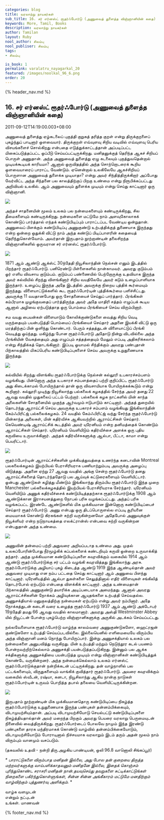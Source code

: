 ```yaml
---
categories: blog
title: வரலாற்று நாயகர்கள்
sub_title: 16. சர் எர்னஸ்ட் ரூதர்ஃபோர்டு (அணுவைத் துளைத்த விஞ்ஞானியின் கதை)
keywords: More, Tamil, Books
description: வரலாற்று நாயகர்கள்
author: Tamilan
layout: Ruby
nool_author: சிலம்பு
nool_publiser: சிலம்பு
tags:
- சிலம்பு

is_book: 1
permalink: varalatru_nayagarkal_20
featured: /images/noolkal_96_6.png
order: 20
---
```

{% header_nav.md %}

## 16. சர் எர்னஸ்ட் ரூதர்ஃபோர்டு (அணுவைத் துளைத்த விஞ்ஞானியின் கதை)

2011-09-12T14:19:00.003+08:00

அணுவைத் துளைத்து ஏழ்கடலைப் புகுத்தி குறுகத் தரித்த குறள் என்று திருக்குறளைப் புகழ்ந்துப் பாடினார் ஒளவையார். திருக்குறள் எவ்வுளவு சிறிய வடிவில் எவ்வுளவு பெரிய விசயங்களைச் சொல்கிறது என்பதை எடுத்துக்காட்டத்தான் அப்படிப்பட்ட மிகைப்படுத்தப்பட்ட ஒப்பீடு செய்யப்பட்டிருக்கிறது. மனிதனுக்குத் தெரிந்த ஆகச் சிறியப் பொருள் அணுதான். அந்த அணுவைத் துளைத்து ஏழு கடலையும் புகுத்துவதென்றால் முடியக்கூடியக் காரியமா? ஆனால் ஒருவிதத்தில் அந்த சொற்றொடரைக் கூறிய ஒளவையாரைப் பாராட்ட வேண்டும். ஏனென்றால் உலகிலேயே ஆகச்சிறியப் பொருளான அணுவைத் துளைக்க முடியாதா? என்று அவர் சிந்தித்திருக்கிறார் அப்போது வேர்விட்ட அந்த சிந்தனை பல காலத்திற்குப் பிறகு உண்மை என்று நிரூபிக்கப்பட்டது அறிவியல் உலகில். ஆம் அணுவையும் துளைக்க முடியும் என்று செய்து காட்டினார் ஒரு விஞ்ஞானி.

![](http://1.bp.blogspot.com/-uJEcBHXa_Lo/Tm2WxCvHAcI/AAAAAAAAA3Y/Ddo3ohRomec/s320/rutherford-s-atomic-model.jpeg)

அந்தச் சாதனையின் மூலம் உலகம் பல நன்மைகளையும் கண்டிருக்கிறது, சில தீமைகளையும் கண்டிருக்கிறது. நன்மைகளை மட்டுமே நாம் அளவுகோலாகக் கொண்டுப் பார்த்தால் எந்தக் கண்டுபிடிப்பும் பாராட்டப்பட வேண்டிய ஒன்றுதான். அணுவைப் பிளக்கும் கண்டுபிடிப்பு அணுகுண்டு உற்பத்திக்குத் துணையாக இருந்தது என்ற ஒன்றை ஒதுக்கி விட்டு நாம் அந்த கண்டுப் பிடிப்பாளரின் கதையைத் தெரிந்துகொள்வோம். அவர்தான் இருபதாம் நூற்றாண்டின் தலைசிறந்த விஞ்ஞானிகளில் ஒருவரான சர் எர்னஸ்ட் ரூதர்ஃபோர்டு.

![](http://3.bp.blogspot.com/-xu_LOlHzeV4/Tm2S5lPUMfI/AAAAAAAAA28/oWaClDiOzqE/s320/Sir+Ernest+Rutherford.jpg)

1871 ஆம் ஆண்டு ஆக்ஸ்ட் 30ந்தேதி நியூசிலாந்தின் நெல்சன் எனும் இடத்தில் பிறந்தார் ரூதர்ஃபோர்டு. பனிரெண்டு பிள்ளைகளில் நான்காமவர். அவரது குடும்பம் ஓர் எளிய விவசாய குடும்பம். குடும்பப் பண்ணையில் பெற்றோருக்கு உதவியாக இருந்த அவர் கல்வியில் சிறந்து விளங்கினார் சிறிய வயதிலேயே அவர் கடும் உழைப்பாளியாக இருந்தார். உழைப்பு இருந்த அதே இடத்தில் அவருக்கு நிறைய புத்திக் கூர்மையும் இருந்தது. விளையாட்டுக்களில் கூட ரூதர்ஃபோர்டின் புத்திக்கூர்மை பளிச்சிட்டது. அவருக்கு 11 வயதானபோது ஒரு சோதனையைச் செய்துப் பார்த்தார். பீரங்கிகள் கம்பீரமாக முழங்குவதைப் பார்த்திருந்த அவர் அதே மாதிரி சத்தம் எழுப்பக் கூடிய ஆனால் அழிவை ஏற்படுத்தாத ஒரு பொம்மை பீரங்கியைச் செய்ய விரும்பினார்.

சம வயது பையன்கள் விளையாடும் கோலிக்குண்டுகளை வைத்து சிறிய வெடி மருந்தையும் பயன்படுத்தி பொம்மைப் பீரங்கியைச் செய்தார் அதனை இயக்கி விட்டு ஒரு மரத்திற்குப் பின் ஒளிந்து கொண்டார். பெரும் சத்தத்துடன் விளையாட்டுப் பீரங்கி வெடித்து ஓய்ந்தது. மகிழ்ந்து போன ரூதர்ஃபோர்டு அதோடு நின்று விடவில்லை அந்த பீரங்கியின் வேகத்தையும் அது எழுப்பும் சத்தத்தையும் மேலும் எப்படி அதிகரிக்கலாம் என்று சிந்திக்கத் தொடங்கினார். இப்படி ஓயாமல் சிந்திக்கும் அவரது பண்புதான் பிற்காலத்தில் மிகப்பெரிய கண்டுபிடிப்புகளைச் செய்ய அவருக்கு உறுதுணையாக இருந்தது.

![](http://4.bp.blogspot.com/-hr8zMxIOyJU/Tm2Ui0IvjLI/AAAAAAAAA3Q/GzBk15Fz4CM/s320/ernest-rutherford-medium.jpg)

கல்வியில் சிறந்து விளங்கிய ரூதர்ஃபோர்டுக்கு நெல்சன் கல்லூரி உபகாரச்சம்பளம் வழங்கியது. பின்னொரு அந்த உபகாரச் சம்பளத்தைப் பற்றி குறிப்பிட்ட ரூதர்ஃபோர்டு அது கிடைக்காமல் போயிருந்தால் தான் ஒரு விவசாயியாக போயிருக்கக்கூடும் என்று கூறினார். கல்லூரி முடிந்து நியூசிலாந்து பல்கலைக் கழகத்தில் சேர்ந்த அவர் தனது 22 ஆவது வயதில் முதுகலைப் பட்டம் பெற்றார். பல்கலைக் கழக நாட்களில் மின் காந்த அலைகளின் சோதனையில் முகுந்த ஆர்வமும் ஈடுபாடும் காட்டினார். அந்தத் துறையில் தொடர்ந்து ஆராய்ட்சி செய்ய அவருக்கு உபகாரச் சம்பளம் வழங்கியது இங்கிலாந்தின் கேம்ஃபிரிட்ஜ் பல்கலைக்கழகம். 24 வயதில் கேம்ஃபிரிட்ஜ் வந்து சேர்ந்த ரூதர்ஃபோர்டு மின்காந்த அலைகள், மின் கதிர்வீச்சு ஆகியவற்றில் ஆராய்ட்சிகள் செய்தார். கெவெண்டிஷ் ஆராய்ட்சிக் கூடத்தில் அவர் யுரேனியம் என்ற தனிமத்தைக் கொண்டும் ஆராய்ட்சிகள் செய்தார். யுரேனியம் வெளியிடும் கதிர்வீச்சை அளக்க ஒரு புதிய கருவியை உருவாக்கினார். அந்தக் கதிர்வீச்சுகளுக்கு ஆல்பா, பீட்டா, காமா என்று பெயரிட்டார்.

![](http://3.bp.blogspot.com/-BRsLgH2s9eY/Tm2Tvb4tK5I/AAAAAAAAA3E/hd24F65AEFM/s320/Rutherford.gif)

ரூதர்ஃபோர்டின் ஆராய்ட்ச்சிகளின் முக்கியத்துவத்தை உணர்ந்த கனடாவின் Montreal பலகலைக்கழகம் இயற்பியல் பேராசிரியராக பணியாற்றும்படி அவருக்கு அழைப்பு விடுத்தது. அதனை ஏற்று 27 ஆவது வயதில் அங்கு சென்ற ரூதர்ஃபோர்டு தனது ஆராய்ட்சிகளைத் தொடர்ந்ததோடு பல ஆய்வுக் கட்டுரைகளையும் வெளியிட்டார். ஒன்பது ஆண்டுகள் கழித்து மீண்டும் இங்கிலாந்து திரும்பிய ரூதர்ஃபோர்டு இந்த முறை Manchester பல்கலைக்கழகத்தில் இயற்பியல் பேராசிரியராக சேர்ந்தார். யுரேனியம் வெளியிடும் அணுக் கதிர்வீச்சைக் கண்டுபிடித்ததற்காக ரூதர்ஃபோர்டுக்கு 1908 ஆம் ஆண்டுக்கான இராசயனத்துறை நோபல் பரிசு வழங்கப்பட்டது. அந்தப் பரிசு வழங்கப்பட்ட இரண்டே ஆண்டுகளில் மிக முக்கியமான இன்னொரு கண்டுபிடிப்பைச் செய்தார் ரூதர்ஃபோர்டு. அணு என்பது ஒரு திடப்பொருளல்ல எப்படி சூரியனை மையமாகக் கொண்டு கிரகங்கள் சுற்றி வருகின்றனவோ அதேபோல் அணுவுக்குள் நியூக்ளியர் என்ற நடுநாயகத்தை எலக்ட்ரான்ஸ் என்பவை சுற்றி வருகின்றன என்பதுதான் அந்த உண்மை.

![](http://2.bp.blogspot.com/-_XM3fUWrtpY/Tm2TE0hM5MI/AAAAAAAAA3A/GiVkfc4Nccs/s1600/6300652.gif)

அணுவின் தன்மைப் பற்றி அதுவரை அறியப்படாத உண்மை அது. முதல் உலகப்போரின்போது நீர்மூழ்கிக் கப்பல்களைக் கண்டறியும் கருவி ஒன்றை உருவாக்கித் தந்தார். அந்த முக்கியமான கண்டுபிடிப்புகளை கவுரவிக்கும் வகையில் 1914 ஆம் ஆண்டு ரூதர்ஃபோர்டுக்கு சர் பட்டம் வழங்கி கவுரவித்தது இங்கிலாந்து அரசு. ரூதர்ஃபோர்டுக்கு அழியாப் புகழ் கிடைத்த ஆண்டு 1919 இந்த ஆண்டில்தான் அவர் அதுவரை முடியாது என நம்ப பட்டதை செய்து காட்டினார் ஆம் அணுவை பிளந்து காட்டினார். யுரேனியத்தில் ஆல்பா துகள்களை செலுத்தினால் எதிர் விளைவுகள் சங்கிலித் தொடர்போல் ஏற்படும் என்பதை விளக்கிக் காட்டினார். அந்த உண்மைதான் பிற்காலத்தில் அணுகுண்டு தயாரிக்க அடிப்படையாக அமைந்தது. ஆனால் அவரது ஆராய்ட்ச்சிகளின் நோக்கம் அழிவுக்கான ஆயுதங்களை உற்பத்தி செய்வதல்ல. அணுசக்தியால் மனுகுலத்திற்கு நன்மைகள் ஏற்படும் என்று அவர் நம்பினார். அதே நோக்கத்துடன் கடைசி வரை உழைத்த ரூதர்ஃபோர்டு 1937 ஆம் ஆண்டு அக்டோபர் 19ந்தேதி தமது 66 ஆவது வயதில் காலமானார். அவரது அஸ்தி Westminster Abbey யில் நியூட்டன் போன்ற புகழ்பெற்ற விஞ்ஞானிகளுக்கு அருகில் அடக்கம் செய்யப்பட்டது.

நல்லவேளையாக ரூதர்ஃபோர்டு வாழ்ந்த காலம்வரை அணுகுண்டுகளோ, ஹைட்ரஜன் குண்டுகளோ உற்பத்தி செய்யப்படவில்லை. இல்லையெனில் எளிமையையே விரும்பிய அந்த விஞ்ஞானி மனம் நொந்து போயிருப்பார். இன்று அணுசக்தியால் உலகம் பல நன்மைகளை அனுபவித்து வருகிறது. மின் உற்பத்தி மற்றும் நெடுந்தூர கடல் பயணம் போன்றவற்றிற்கெல்லாம் அணுசக்தி பயன்படுத்தப்படுகிறது. இன்னும் பல ஆக்க சக்திகளுக்கு அணுசக்தியை பயன்படுத்த முடியும் என்று விஞ்ஞானிகள் கண்டுபிடித்துக் கொண்டே வருகின்றனர். அந்த நன்மைக்கெல்லாம் உலகம் எர்னஸ்ட் ரூதர்ஃபோர்டுக்குதான் நன்றிக்கடன் பட்டிருக்கிறது. தன் வாழ்நாளில் பல பட்டங்களையும், விருதுகளையும் வாங்கிக் குவித்தார் ரூதர்ஃபோர்டு. அவரை கவுரவிக்கும் வகையில் ஸ்வீடன், ரஷ்யா, கனடா, நியூசிலாந்து ஆகிய நான்கு நாடுகள் ரூதர்ஃபோர்டின் உருவம் பொறித்த தபால் தலையை வெளியிட்டிருக்கின்றன.

![](http://1.bp.blogspot.com/-tCw-I-IOJDo/Tm2VvZpDCRI/AAAAAAAAA3U/OwqkdyI5ON4/s320/dep_2928318-Ernest-Rutherford.jpg)

இருபதாம் நூற்றாண்டின் மிக முக்கியமானதொரு கண்டுபிடிப்பை நிகழ்த்த ரூதர்ஃபோர்டுக்கு உறுதுணையாக இருந்த பண்புகள் தன்னம்பிக்கையும், விடாமுயற்சியும்தான். அப்படி விடாமுயற்சியோடு செயல்பட்டு கண்டுபிடிப்புகளை நிகழ்த்தியதால்தான் அவர் மறைந்த பிறகும் அவரது பெயரை வரலாறு பெருமையுடன் நினைவில் வைத்திருக்கிறது. ரூதர்ஃபோர்டைப் போலவே நாமும் இந்த இரண்டு பண்புகளை தாரக மந்திரமாகக் கொண்டு வாழ்வில் தன்னம்பிக்கையோடும், விடாமுயற்சியோடும் போராடினால் நிச்சயமாக வரலாறும் இடம் தரும் அதன் மூலம் நாம் விரும்பும் வானமும் வசப்படும்.

(தகவலில் உதவி - நன்றி திரு.அழகிய பாண்டியன், ஒலி 96.8 வானொலி சிங்கப்பூர்)

_* _பாராட்டுகளை விரும்பாத மனிதன் இல்லை, அது போல தன் குறையை திருத்த மற்றவர்களுக்கு வாய்பளிக்காதவனும் மனிதனே இல்லை, இதைக் கொஞ்சம் புரிந்துகொண்ட சராசரி மனிதன் நான்.தயவுசெய்து தவறுகளை சுட்டிக்காட்டுங்கள் நிறைகளை பகிர்ந்துகொள்ளுங்கள், சின்ன சின்ன அங்கீகாரம் மட்டுமே மனதிற்கும் வாழ்விற்கும் புத்துணர்வு அளிக்கும்.__ *

வாழ்க வளமுடன்  
என்றும் நட்புடன்  
உங்கள். மாணவன்

{% footer_nav.md %}